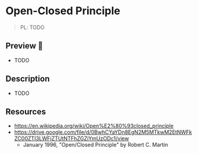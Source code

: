 # Open-Closed Principle

> PL: TODO

## Preview 🎉

* TODO

## Description

* TODO

## Resources

* <https://en.wikipedia.org/wiki/Open%E2%80%93closed_principle>
* <https://drive.google.com/file/d/0BwhCYaYDn8EgN2M5MTkwM2EtNWFkZC00ZTI3LWFjZTUtNTFhZGZiYmUzODc1/view>
    + January 1996, "Open/Closed Principle" by Robert C. Martin

